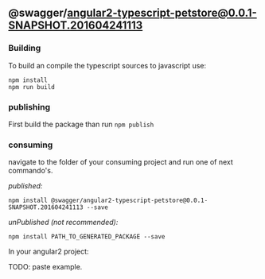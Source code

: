 ## @swagger/angular2-typescript-petstore@0.0.1-SNAPSHOT.201604241113

### Building

To build an compile the typescript sources to javascript use:
```
npm install
npm run build
```

### publishing

First build the package than run ```npm publish```

### consuming

navigate to the folder of your consuming project and run one of next commando's.

_published:_

```
npm install @swagger/angular2-typescript-petstore@0.0.1-SNAPSHOT.201604241113 --save
```

_unPublished (not recommended):_

```
npm install PATH_TO_GENERATED_PACKAGE --save
```

In your angular2 project:

TODO: paste example.
